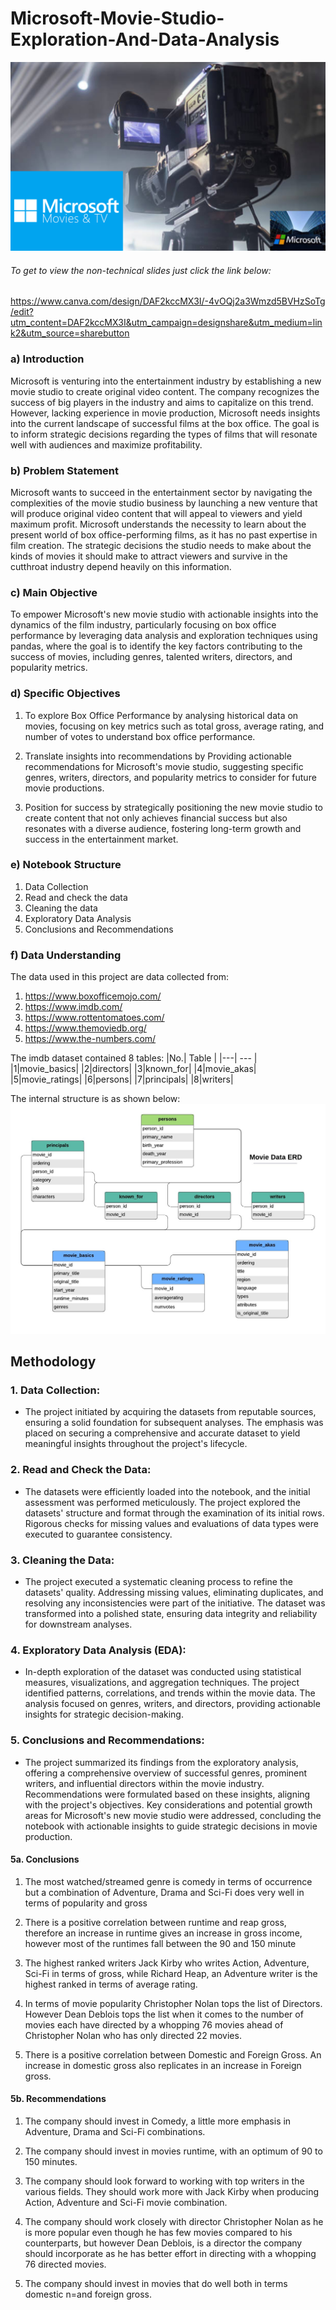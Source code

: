 # Microsoft-Movie-Studio-Exploration-And-Data-Analysis
![alt text](microsoft.png)
###### To get to view the non-technical slides just click the link below:
https://www.canva.com/design/DAF2kccMX3I/-4vOQj2a3Wmzd5BVHzSoTg/edit?utm_content=DAF2kccMX3I&utm_campaign=designshare&utm_medium=link2&utm_source=sharebutton
### a) Introduction 
Microsoft is venturing into the entertainment industry by establishing a new movie studio to create original video content. The company recognizes the success of big players in the industry and aims to capitalize on this trend. However, lacking experience in movie production, Microsoft needs insights into the current landscape of successful films at the box office. The goal is to inform strategic decisions regarding the types of films that will resonate well with audiences and maximize profitability.

### b) Problem Statement
Microsoft wants to succeed in the entertainment sector by navigating the complexities of the movie studio business by launching a new venture that will produce original video content that will appeal to viewers and yield maximum profit. Microsoft understands the necessity to learn about the present world of box office-performing films, as it has no past expertise in film creation. The strategic decisions the studio needs to make about the kinds of movies it should make to attract viewers and survive in the cutthroat industry depend heavily on this information.

### c) Main Objective
To empower Microsoft's new movie studio with actionable insights into the dynamics of the film industry, particularly focusing on box office performance by leveraging data analysis and exploration techniques using pandas, where the goal is to identify the key factors contributing to the success of movies, including genres, talented writers, directors, and popularity metrics.
### d) Specific Objectives

1. To explore Box Office Performance by analysing historical data on movies, focusing on key metrics such as total gross, average rating, and number of votes to understand box office performance.

2. Translate insights into recommendations by Providing actionable recommendations for Microsoft's movie studio, suggesting specific genres, writers, directors, and popularity metrics to consider for future movie productions.

3. Position for success by strategically positioning the new movie studio to create content that not only achieves financial success but also resonates with a diverse audience, fostering long-term growth and success in the entertainment market. 

### e) Notebook Structure
1. Data Collection
2. Read and check the data
3. Cleaning the data
4. Exploratory Data Analysis
5. Conclusions and Recommendations

### f) Data Understanding 
The data used in this project are data collected from:
1. https://www.boxofficemojo.com/
2. https://www.imdb.com/
3. https://www.rottentomatoes.com/
4. https://www.themoviedb.org/
5. https://www.the-numbers.com/

The imdb dataset contained 8 tables:
|No.| Table    |
|---| ---       |
|1|movie_basics|
|2|directors|
|3|known_for|
|4|movie_akas|
|5|movie_ratings|
|6|persons|
|7|principals|
|8|writers|

The internal structure is as shown below:
![alt text](imdb.jpg)




## Methodology
### 1. Data Collection:
   - The project initiated by acquiring the datasets from reputable sources, ensuring a solid foundation for subsequent analyses. The emphasis was placed on securing a comprehensive and accurate dataset to yield meaningful insights throughout the project's lifecycle.

### 2. Read and Check the Data:
   - The datasets were efficiently loaded into the notebook, and the initial assessment was performed meticulously. The project explored the datasets' structure and format through the examination of its initial rows. Rigorous checks for missing values and evaluations of data types were executed to guarantee consistency.

### 3. Cleaning the Data:
   - The project executed a systematic cleaning process to refine the datasets' quality. Addressing missing values, eliminating duplicates, and resolving any inconsistencies were part of the initiative. The dataset was transformed into a polished state, ensuring data integrity and reliability for downstream analyses.

### 4. Exploratory Data Analysis (EDA):
   - In-depth exploration of the dataset was conducted using statistical measures, visualizations, and aggregation techniques. The project identified patterns, correlations, and trends within the movie data. The analysis focused on genres, writers, and directors, providing actionable insights for strategic decision-making.

### 5. Conclusions and Recommendations:
   - The project summarized its findings from the exploratory analysis, offering a comprehensive overview of successful genres, prominent writers, and influential directors within the movie industry. Recommendations were formulated based on these insights, aligning with the project's objectives. Key considerations and potential growth areas for Microsoft's new movie studio were addressed, concluding the notebook with actionable insights to guide strategic decisions in movie production.



    
#### 5a. Conclusions
1.	The most watched/streamed genre is comedy in terms of occurrence but a combination of Adventure, Drama and Sci-Fi does very well in terms of popularity and gross

2.	There is a positive correlation between runtime and reap gross, therefore an increase in runtime gives an increase in gross income, however most of the runtimes fall between the 90 and 150 minute

3.	The highest ranked writers Jack Kirby who writes Action, Adventure, Sci-Fi in terms of gross, while Richard Heap, an Adventure writer is the highest ranked in terms of average rating.

4.	In terms of movie popularity Christopher Nolan tops the list of Directors. However Dean Deblois tops the list when it comes to the number of movies each have directed by a whopping 76 movies ahead of Christopher Nolan who has only directed 22 movies.

5.	There is a positive correlation between Domestic and Foreign Gross. An increase in domestic gross also replicates in an increase in Foreign gross.


#### 5b. Recommendations
    
1.	The company should invest in Comedy, a little more emphasis in Adventure, Drama and Sci-Fi combinations.

2.	The company should invest in movies runtime, with an optimum of 90 to 150 minutes.

3.	The company should look forward to working with top writers in the various fields. They should work more with Jack Kirby when producing Action, Adventure and Sci-Fi movie combination.

4.	The company should work closely with director Christopher Nolan as he is more popular even though he has few movies compared to his counterparts, but however Dean Deblois, is a director the company should incorporate as he has better effort in directing with a whopping 76 directed movies.

5.	The company should invest in movies that do well both in terms domestic n=and foreign gross.
